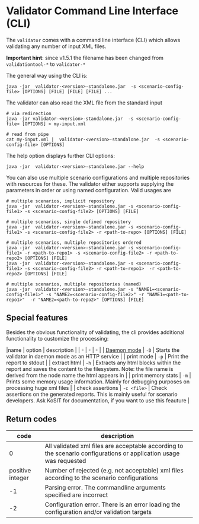 # Validator Command Line Interface (CLI)

The `validator` comes with a command line interface (CLI) which allows validating any number of input XML files.

**Important hint**: since v1.5.1 the filename has been changed from `validationtool-*` to `validator-*`

The general way using the CLI is:

```shell
java -jar  validator-<version>-standalone.jar  -s <scenario-config-file> [OPTIONS] [FILE] [FILE] [FILE] ...
```

The validator can also read the XML file from the standard input

```shell
# via redirection
java -jar validator-<version>-standalone.jar  -s <scenario-config-file> [OPTIONS] < my-input.xml

# read from pipe
cat my-input.xml |  validator-<version>-standalone.jar  -s <scenario-config-file> [OPTIONS]
```

The help option displays further CLI options:

```shell
java -jar  validator-<version>-standalone.jar --help
```

You can also use multiple scenario configurations and multiple repositories with resources for these. The validator either supports
supplying the parameters in order or using named configuration. Valid usages are

```shell
# multiple scenarios, implicit repository
java -jar  validator-<version>-standalone.jar -s <scenario-config-file1> -s <scenario-config-file2> [OPTIONS] [FILE]

# multiple scenarios, single defined repository
java -jar  validator-<version>-standalone.jar -s <scenario-config-file1> -s <scenario-config-file2> -r <path-to-repo> [OPTIONS] [FILE]

# multiple scenarios, multiple repositories ordered
java -jar  validator-<version>-standalone.jar -s <scenario-config-file1> -r <path-to-repo1> -s <scenario-config-file2> -r <path-to-repo2> [OPTIONS] [FILE]
java -jar  validator-<version>-standalone.jar -s <scenario-config-file1> -s <scenario-config-file2> -r <path-to-repo1>  -r <path-to-repo2> [OPTIONS] [FILE]

# multiple scenarios, multiple repositories (named)
java -jar  validator-<version>-standalone.jar -s "NAME1=<scenario-config-file1>" -s "NAME2=<scenario-config-file2>" -r "NAME1=<path-to-repo1>"  -r "NAME2=<path-to-repo2>" [OPTIONS] [FILE]
```

## Special features

Besides the obvious functionality of validating, the cli provides additional functionality to customize the processing:

|name | option | description | | - | - | - | | [Daemon mode](daemon.md) | `-D` | Starts the validator in daemon mode as an HTTP service | |
print mode | `-p` | Print the report to stdout | | extract html | `-h` | Extracts any html blocks within the report and saves the content to
the filesystem. Note: the file name is derived from the node name the html appears in | | print memory stats | `-m` | Prints some memory
usage information. Mainly for debugging purposes on processing huge xml files | | check assertions | `-c <file>` | Check assertions on the
generated reports. This is mainly useful for scenario developers. Ask KoSIT for documentation, if you want to use this feauture |


## Return codes

| code | description |
|-|-|
| 0  | All validated xml files are acceptable according to the scenario configurations or application usage was requested |
| positive integer | Number of rejected (e.g. not acceptable) xml files according to the scenario configurations| 
| -1 | Parsing error. The commandline arguments specified are incorrect  |
| -2 | Configuration error. There is an error loading the configuration and/or validation targets |
